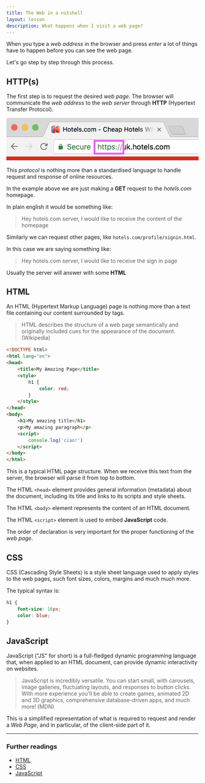 ```yaml
---
title: The Web in a nutshell
layout: lesson
description: What happens when I visit a web page?
---
```


When you type a _web address_ in the browser and press _enter_ a lot of things have to happen before you can see the web page.

Let's go step by step through this process.

## HTTP(s)

The first step is to request the desired _web page_.
The browser will communicate the _web address_ to the _web server_ through **HTTP** (Hypertext Transfer Protocol).

![https](assets/https.png)

This _protocol_ is nothing more than a standardised language to handle request and response of online resources.

In the example above we are just making a **GET** request to the _hotels.com_ homepage.

In plain english it would be something like:

> Hey hotels.com server, I would like to receive the content of the homepage

Similarly we can request other pages, like `hotels.com/profile/signin.html`.

In this case we are saying something like:

> Hey hotels.com server, I would like to receive the sign in page

Usually the server will answer with some **HTML**

## HTML

An HTML (Hypertext Markup Language) page is nothing more than a text file containing our content surrounded by tags.

> HTML describes the structure of a web page semantically and originally included cues for the appearance of the document. (Wikipedia)

```html
<!DOCTYPE html>
<html lang="en">
<head>
    <title>My Amazing Page</title>
    <style>
        h1 {
            color: red;
        }
    </style>
</head>
<body>
    <h1>My amazing title</h1>
    <p>My amazing paragraph</p>
    <script>
        console.log('ciao!')
    </script>
</body>
</html>
```

This is a typical HTML page structure. When we receive this text from the server, the browser will parse it from top to bottom.

The HTML `<head>` element provides general information (metadata) about the document, including its title and links to its scripts and style sheets.

The HTML `<body>` element represents the content of an HTML document.

The HTML `<script>` element is used to embed **JavaScript** code.

The order of declaration is very important for the proper functioning of the _web page_.

## CSS

CSS (Cascading Style Sheets) is a style sheet language used to apply styles to the web pages, such font sizes, colors, margins and much much more.

The typical syntax is:

```css
h1 {
    font-size: 16px;
    color: blue;
}
```

## JavaScript

JavaScript ("JS" for short) is a full-fledged dynamic programming language that, when applied to an HTML document, can provide dynamic interactivity on websites.

> JavaScript is incredibly versatile. You can start small, with carousels, image galleries, fluctuating layouts, and responses to button clicks. With more experience you'll be able to create games, animated 2D and 3D graphics, comprehensive database-driven apps, and much more! (MDN)

This is a simplified representation of what is required to request and render a _Web Page_, and in particular, of the client-side part of it.

---
### Further readings
* [HTML](https://developer.mozilla.org/en-US/docs/Glossary/HTML)
* [CSS](https://developer.mozilla.org/en-US/docs/Web/CSS)
* [JavaScript](https://developer.mozilla.org/en-US/docs/Learn/Getting_started_with_the_web/JavaScript_basics)